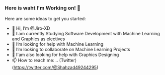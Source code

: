 ### Here is waht I'm Working on! 👋


Here are some ideas to get you started:

- 👋 Hi, I’m @Jiro-XD
- 🌱 I am currently Studying Software Development with Machine Learning and Graphics as electives
- 🤔 I’m looking for help with Machine Learning
- 👯 I’m looking to collaborate on Machine Learning Projects
- 💞️ I'am also looking for help with Graphics Designing
- 📫 How to reach me: .. (Twitter)(https://twitter.com/@Shahzad49244295)

<!---
Jiroo-XD/Jiroo-XD is a ✨ special ✨ repository because its `README.md` (this file) appears on your GitHub profile.
You can click the Preview link to take a look at your changes.
--->
